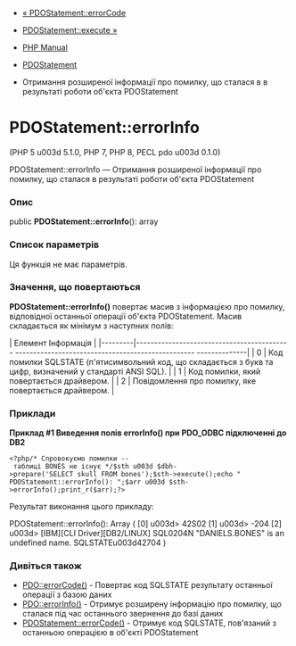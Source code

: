 - [« PDOStatement::errorCode](pdostatement.errorcode.md)
- [PDOStatement::execute »](pdostatement.execute.md)

- [PHP Manual](index.md)
- [PDOStatement](class.pdostatement.md)
- Отримання розширеної інформації про помилку, що сталася в
в результаті роботи об'єкта PDOStatement

# PDOStatement::errorInfo

(PHP 5 u003d 5.1.0, PHP 7, PHP 8, PECL pdo u003d 0.1.0)

PDOStatement::errorInfo — Отримання розширеної інформації про помилку,
що сталася в результаті роботи об'єкта PDOStatement

### Опис

public **PDOStatement::errorInfo**(): array

### Список параметрів

Ця функція не має параметрів.

### Значення, що повертаються

**PDOStatement::errorInfo()** повертає масив з інформацією про помилку,
відповідної останньої операції об'єкта PDOStatement. Масив складається
як мінімум з наступних полів:

| Елемент Інформація |
|---------|------------------------------------------- -------------------------------------------------- --------------|
| 0 | Код помилки SQLSTATE (п'ятисимвольний код, що складається з букв та цифр, визначений у стандарті ANSI SQL). |
| 1 | Код помилки, який повертається драйвером. |
| 2 | Повідомлення про помилку, яке повертається драйвером. |

### Приклади

**Приклад #1 Виведення полів errorInfo() при PDO_ODBC підключенні до DB2**

` <?php/* Спровокуємо помилки -- таблиці BONES не існує */$sth u003d $dbh->prepare('SELECT skull FROM bones');$sth->execute();echo "
PDOStatement::errorInfo():
";$arr u003d $sth->errorInfo();print_r($arr);?> `

Результат виконання цього прикладу:

PDOStatement::errorInfo():
Array
(
[0] u003d> 42S02
[1] u003d> -204
[2] u003d> [IBM][CLI Driver][DB2/LINUX] SQL0204N "DANIELS.BONES" is an undefined name. SQLSTATEu003d42704
)

### Дивіться також

- [PDO::errorCode()](pdo.errorcode.md) - Повертає код SQLSTATE
результату останньої операції з базою даних
- [PDO::errorInfo()](pdo.errorinfo.md) - Отримує розширену
інформацію про помилку, що сталася під час останнього звернення до
базі даних
- [PDOStatement::errorCode()](pdostatement.errorcode.md) - Отримує
код SQLSTATE, пов'язаний з останньою операцією в об'єкті PDOStatement
